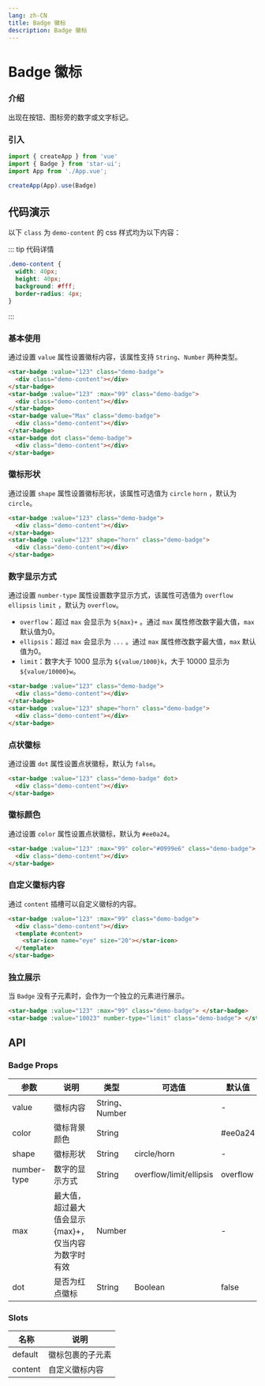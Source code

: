 ```yaml
---
lang: zh-CN
title: Badge 徽标
description: Badge 徽标
---
```

# Badge 徽标


<card>

### 介绍
出现在按钮、图标旁的数字或文字标记。
</card>

<card>

### 引入
```js
import { createApp } from 'vue'
import { Badge } from 'star-ui';
import App from './App.vue';

createApp(App).use(Badge)
```
</card>


## 代码演示

以下 `class` 为 `demo-content` 的 css 样式均为以下内容：

::: tip 代码详情
```css
.demo-content {
  width: 40px;
  height: 40px;
  background: #fff;
  border-radius: 4px;
}
```
:::
<card>

### 基本使用

通过设置 `value` 属性设置徽标内容，该属性支持 `String`、`Number` 两种类型。

```html
<star-badge :value="123" class="demo-badge">
  <div class="demo-content"></div>
</star-badge>
<star-badge :value="123" :max="99" class="demo-badge">
  <div class="demo-content"></div>
</star-badge>
<star-badge value="Max" class="demo-badge">
  <div class="demo-content"></div>
</star-badge>
<star-badge dot class="demo-badge">
  <div class="demo-content"></div>
</star-badge>
```
</card>

<card>

### 徽标形状

通过设置 `shape` 属性设置徽标形状，该属性可选值为 `circle` `horn` ，默认为 `circle`。

```html
<star-badge :value="123" class="demo-badge">
  <div class="demo-content"></div>
</star-badge>
<star-badge :value="123" shape="horn" class="demo-badge">
  <div class="demo-content"></div>
</star-badge>
```
</card>

<card>

### 数字显示方式

通过设置 `number-type` 属性设置数字显示方式，该属性可选值为 `overflow` `ellipsis` `limit` ，默认为 `overflow`。

- `overflow`：超过 `max` 会显示为 `${max}+` 。通过 `max` 属性修改数字最大值，`max` 默认值为0。
- `ellipsis`：超过 `max` 会显示为 `...` 。通过 `max` 属性修改数字最大值，`max` 默认值为0。
- `limit`：数字大于 1000 显示为 `${value/1000}k`，大于 10000 显示为 `${value/10000}w`。

```html
<star-badge :value="123" class="demo-badge">
  <div class="demo-content"></div>
</star-badge>
<star-badge :value="123" shape="horn" class="demo-badge">
  <div class="demo-content"></div>
</star-badge>
```
</card>

<card>

### 点状徽标

通过设置 `dot` 属性设置点状徽标，默认为 `false`。

```html
<star-badge :value="123" class="demo-badge" dot>
  <div class="demo-content"></div>
</star-badge>
```
</card>

<card>

### 徽标颜色

通过设置 `color` 属性设置点状徽标，默认为 `#ee0a24`。

```html
<star-badge :value="123" :max="99" color="#0999e6" class="demo-badge">
  <div class="demo-content"></div>
</star-badge>
```
</card>

<card>

### 自定义徽标内容

通过 `content` 插槽可以自定义徽标的内容。

```html
<star-badge :value="123" :max="99" class="demo-badge">
  <div class="demo-content"></div>
  <template #content> 
    <star-icon name="eye" size="20"></star-icon> 
  </template>
</star-badge>
```
</card>
<card>

### 独立展示

当 `Badge` 没有子元素时，会作为一个独立的元素进行展示。

```html
<star-badge :value="123" :max="99" class="demo-badge"> </star-badge>
<star-badge :value="10023" number-type="limit" class="demo-badge"> </star-badge>
```

</card>

## API

<card>

### Badge Props

| 参数        | 说明                                                  | 类型           | 可选值                  | 默认值   |
| ----------- | ----------------------------------------------------- | -------------- | ----------------------- | -------- |
| value       | 徽标内容                                              | String、Number |                         | -        |
| color       | 徽标背景颜色                                          | String         |                         | #ee0a24  |
| shape       | 徽标形状                                              | String         | circle/horn             | -        |
| number-type | 数字的显示方式                                        | String         | overflow/limit/ellipsis | overflow |
| max         | 最大值，超过最大值会显示 {max}+，仅当内容为数字时有效 | Number         |                         | -        |
| dot         | 是否为红点徽标                                        | String         | Boolean                 | false    |

</card>



<card>

### Slots

| 名称    | 说明             |
| ------- | ---------------- |
| default | 徽标包裹的子元素 |
| content | 自定义徽标内容   |

</card>

